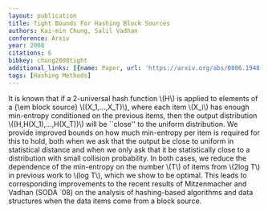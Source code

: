 ```yaml
---
layout: publication
title: Tight Bounds For Hashing Block Sources
authors: Kai-min Chung, Salil Vadhan
conference: Arxiv
year: 2008
citations: 6
bibkey: chung2008tight
additional_links: [{name: Paper, url: 'https://arxiv.org/abs/0806.1948'}]
tags: [Hashing Methods]
---
```

It is known that if a 2-universal hash function \\(H\\) is applied to elements of
a \{\em block source\} \\((X_1,...,X_T)\\), where each item \\(X_i\\) has enough
min-entropy conditioned on the previous items, then the output distribution
\\((H,H(X_1),...,H(X_T))\\) will be ``close'' to the uniform distribution. We
provide improved bounds on how much min-entropy per item is required for this
to hold, both when we ask that the output be close to uniform in statistical
distance and when we only ask that it be statistically close to a distribution
with small collision probability. In both cases, we reduce the dependence of
the min-entropy on the number \\(T\\) of items from \\(2log T\\) in previous work to
\\(log T\\), which we show to be optimal. This leads to corresponding improvements
to the recent results of Mitzenmacher and Vadhan (SODA `08) on the analysis of
hashing-based algorithms and data structures when the data items come from a
block source.